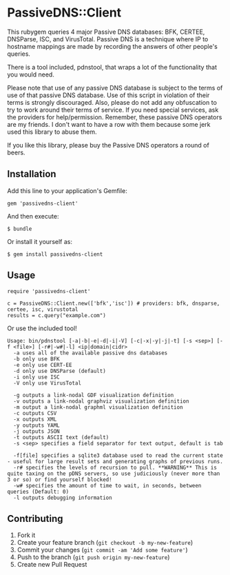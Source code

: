 # PassiveDNS::Client

This rubygem queries 4 major Passive DNS databases: BFK, CERTEE, DNSParse, ISC, and VirusTotal.
Passive DNS is a technique where IP to hostname mappings are made by recording the answers of other people's queries.  

There is a tool included, pdnstool, that wraps a lot of the functionality that you would need.

Please note that use of any passive DNS database is subject to the terms of use of that passive DNS database.  Use of this script in violation of their terms is strongly discouraged.  Also, please do not add any obfuscation to try to work around their terms of service.  If you need special services, ask the providers for help/permission.  Remember, these passive DNS operators are my friends.  I don't want to have a row with them because some jerk used this library to abuse them.

If you like this library, please buy the Passive DNS operators a round of beers.

## Installation

Add this line to your application's Gemfile:

    gem 'passivedns-client'

And then execute:

    $ bundle

Or install it yourself as:

    $ gem install passivedns-client

## Usage

	require 'passivedns-client'
	
	c = PassiveDNS::Client.new(['bfk','isc']) # providers: bfk, dnsparse, certee, isc, virustotal
	results = c.query("example.com")
	
Or use the included tool!

	Usage: bin/pdnstool [-a|-b|-e|-d|-i|-V] [-c|-x|-y|-j|-t] [-s <sep>] [-f <file>] [-r#|-w#|-l] <ip|domain|cidr>
	  -a uses all of the available passive dns databases
	  -b only use BFK
	  -e only use CERT-EE
	  -d only use DNSParse (default)
	  -i only use ISC
	  -V only use VirusTotal

	  -g outputs a link-nodal GDF visualization definition
	  -v outputs a link-nodal graphviz visualization definition
	  -m output a link-nodal graphml visualization definition
	  -c outputs CSV
	  -x outputs XML
	  -y outputs YAML
	  -j outputs JSON
	  -t outputs ASCII text (default)
	  -s <sep> specifies a field separator for text output, default is tab

	  -f[file] specifies a sqlite3 database used to read the current state - useful for large result sets and generating graphs of previous runs.
	  -r# specifies the levels of recursion to pull. **WARNING** This is quite taxing on the pDNS servers, so use judiciously (never more than 3 or so) or find yourself blocked!
	  -w# specifies the amount of time to wait, in seconds, between queries (Default: 0)
	  -l outputs debugging information

## Contributing

1. Fork it
2. Create your feature branch (`git checkout -b my-new-feature`)
3. Commit your changes (`git commit -am 'Add some feature'`)
4. Push to the branch (`git push origin my-new-feature`)
5. Create new Pull Request
